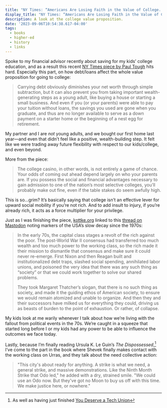 ```yaml
---
title: "NY Times: “Americans Are Losing Faith in the Value of College. Whose Fault Is That?”"
display_title: "NY Times: “Americans Are Losing Faith in the Value of College. Whose Fault Is That?”"
description: A look at the college value proposition.
date: '2023-09-06T10:54:38.617-04:00'
tags:
  - books
  - higher-ed
  - history
  - links
---
```


Spoke to my financial advisor recently about saving for my kids’ college education, and as a result this recent [NY Times piece by Paul Tough](https://www.nytimes.com/2023/09/05/magazine/college-worth-price.html) hits hard. Especially this part, on how debt/loans affect the whole value proposition for going to college:

> Carrying debt obviously diminishes your net worth through simple subtraction, but it can also prevent you from taking important wealth-generating steps as a young adult, like buying a house or starting a small business. And even if you (or your parents) were able to pay your tuition without loans, the savings you used are gone when you graduate, and thus are no longer available to serve as a down payment on a starter home or the beginning of a nest egg for retirement.

My partner and I are *not* young adults, and we bought our first home last year—and even that didn’t feel like a positive, wealth-building step. It felt like we were trading away future flexibility with respect to our kids/college, and even beyond.

More from the piece:

> The college casino, in other words, is not entirely a game of chance. Your odds of coming out ahead depend largely on who your parents are. If you possess the social and financial advantages necessary to gain admission to one of the nation’s most selective colleges, you’ll probably make out fine, even if the table stakes do seem awfully high.

This is so…grim? It’s basically saying that college isn’t an effective lever for upward social mobility if you’re not rich. And to add insult to injury, if you’re already rich, it acts as a force multiplier for your privilege.

Just as I was finishing the piece, [kottke.org](https://kottke.org/) linked to this [thread on Mastodon](https://kolektiva.social/@HeavenlyPossum/110989789650647995) noting markers of the USA’s slow decay since the 1970s:

> In the early 70s, the capital class stages a revolt of the rich against the poor. The post-World War II consensus had transferred too much wealth and too much power to the working class, so the rich made it their mission to dismantle that consensus and make sure it could never re-emerge. First Nixon and then Reagan built and institutionalized debt traps, slashed social spending, annihilated labor unions, and poisoned the very idea that there was any such thing as “society” or that we could work together to solve our shared problems.
>
> They took Margaret Thatcher’s slogan, that there is no such thing as society, and made it the guiding ethos of American society, to ensure we would remain atomized and unable to organize. And then they and their successors have milked us for everything they could, driving us as beasts of burden to the point of exhaustion. Or rather, of collapse.

My kids look at me warily whenever I talk about how we’re living with the fallout from political events in the 70s. We’re caught in a squeeze that started long before I or my kids had any power to be able to influence the outcomes we face today.

Lastly, because I’m finally reading Ursula K. Le Guin’s *The Dispossessed*,[^1] I’ve come to the part in the book where Shevek finally makes contact with the working class on Urras, and they talk about the need collective action:

> "This city's about ready for anything. A strike is what we need, a general strike, and massive demonstrations. Like the Ninth Month Strike that Odo led," he added with a dry, strained smile. "We could use an Odo now. But they've got no Moon to buy us off with this time. We make justice here, or nowhere."

[^1]: As well as having just finished [You Deserve a Tech Union](/reading/you-deserve-a-tech-union/)